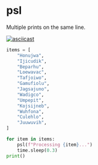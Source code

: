 # psl

Multiple prints on the same line.

[![asciicast](https://asciinema.org/a/TC204YaZR092nw6oTmj1cAN2F.svg)](https://asciinema.org/a/TC204YaZR092nw6oTmj1cAN2F)

```python
items = [
    "Honujwa",
    "Ijicudik",
    "Beparhu",
    "Loewavac",
    "Tafjoiwo",
    "Gamufiolu",
    "Jagsajuno",
    "Wadigco",
    "Umpepit",
    "Kojsijneb",
    "Wuhfona",
    "Culehlo",
    "Juuwuvih",
]

for item in items:
    psl(f"Processing {item}...")
    time.sleep(0.3)
print()
```



